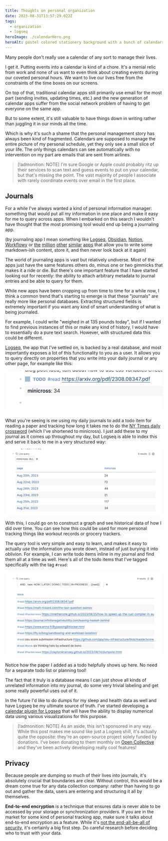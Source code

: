 ```yaml
---
title: Thoughts on personal organization
date: 2023-08-31T13:57:29.022Z
tags:
  - organization
  - logseq
heroImage: ./calendarHero.png
heroAlt: pastel colored stationery background with a bunch of calendars and personal organization tools in a crayon drawing style
---
```


Many people don't really use a calendar of any sort to manage their lives.

I get it. Putting events into a calendar is kind of a chore. It's a menial relic
from work and none of us want to even think about creating events during our
coveted personal hours. We want to live our lives free from the constraints of
the time boxes on our screens.

On top of that, traditional calendar apps still primarily use email for the most
part (sending invites, updating times, etc.) and the new generation of calendar
apps suffer from the social network problem of having to get everyone on the
same app.

But to some extent, it's still valuable to have things down in writing rather
than juggling it in our minds all the time.

Which is why it's such a shame that the personal management story has always
been kind of fragmented. Calendars are supposed to manage the entire picture of
my personal schedule, yet they only see a small slice of your life. The only
things calendars can see automatically with no intervention on my part are
emails that are sent from airlines.

> [!admonition: NOTE]
> I'm sure Google or Apple could probably ritz up their services to scan text
> and guess events to put on your calendar, but that's missing the point. The vast
> majority of people I associate with rarely coordinate events over email in the
> first place.

## Journals

For a while I've always wanted a kind of personal information manager: something
that would put all my information in one place and make it easy for me to query
across apps. When I embarked on this search I wouldn't have thought that the
most promising tool would end up being a journaling app.

(by journaling app I mean something like [Logseq], [Obsidian], [Notion],
[Workflowy] or [the][roam] [million][joplin] [other][craft]
[similar][stdnotes] [apps][bear] that allow you to write some markdown-ish
content, store it, and then never look back at it again)

[logseq]: https://logseq.com
[obsidian]: https://obsidian.md/
[notion]: https://www.notion.so/
[workflowy]: https://workflowy.com/
[roam]: https://roamresearch.com/
[joplin]: https://joplinapp.org/
[craft]: https://www.craft.do/
[stdnotes]: https://standardnotes.com/
[bear]: https://bear.app/

The world of journaling apps is vast but relatively undiverse. Most of the apps
just have the same features others do, minus one or two gimmicks that makes it a
ride or die. But there's one important feature that I have started looking out
for recently: the ability to attach arbitrary metadata to journal entries and be
able to query for them.

While new apps have been cropping up from time to time for a while now, I think
a common trend that's starting to emerge is that these "journals" are really
more like personal databases. Extracting structured fields is extremely
important if you want any kind of smart understanding of what is being
journaled.

For example, I could write "weighed in at 135 pounds today", but if I wanted to
find previous instances of this or make any kind of history, I would have to
essentially do a pure text search. However, with structured data this could be
different.

[Logseq], the app that I've settled on, is backed by a real database, and most
importantly exposes a lot of this functionality to you as a user. It allows you
to query directly on properties that you write into your daily journal or any
other page, for example like this:

![recording some property in logseq](./minicross.png)

What you're seeing is me using my daily journals to add a todo item for reading
a paper and tracking how long it takes me to do the [NY Times daily
crossword][minicross] (which I've shortened to minicross). I just add these to
my journal as it comes up throughout my day, but Logseq is able to index this
and serve it back to me in a very structured way:

[datascript]: https://github.com/tonsky/datascript
[minicross]: https://www.nytimes.com/crosswords/game/mini

![performing a query in logseq](./logseqQuery.png)

With this, I could go on to construct a graph and see historical data of how I
did over time. You can see how this could be used for more personal tracking
things like workout records or grocery trackers.

The query tool is very simple and easy to learn, and makes it easy to actually
_use_ the information you wrote down, instead of just burying it into oblivion.
For example, I can write todo items inline in my journal and find them all at a
time as well. Here's all of the todo items that I've tagged specifically with
the tag `#read`:

![reading list in logseq](./readingList.png)

Notice how the paper I added as a todo helpfully shows up here. No need for a
separate todo list or planning tool!

The fact that it truly is a database means I can just shove all kinds of
unrelated information into my journal, do some very trivial labeling and get
some really powerful uses out of it.

In the future I'd like to do dumps for my sleep and health data as well
and have Logseq be my ultimate source of truth. I've started developing a
[calendar plugin for Logseq][2] that will have the ability to display numerical
data using various visualizations for this purpose.

[2]: https://git.mzhang.io/michael/logseq-calendar

> [!admonition: NOTE]
> As an aside, this isn't sponsored in any way. While this post makes me sound
> like just a Logseq shill, it's actually quite the opposite: they're an
> open-source project solely funded by donations. I've been donating to them
> monthly on [Open Collective] and they've been actively developing really cool
> features!

[open collective]: https://opencollective.com/logseq

## Privacy

Because people are dumping so much of their lives into journals, it's absolutely
crucial that boundaries are clear. Without control, this would be a dream come
true for any data collection company: rather than having to go out and gather
the data, users are entering and structuring it all by themselves.

**End-to-end encryption** is a technique that ensures data is never able to be
accessed by your storage or synchronization providers. If you are in the market
for some kind of personal tracking app, make sure it talks about end-to-end
encryption as a feature. While it's [not the end-all-be-all of security][1],
it's certainly a big first step. Do careful research before deciding who to
trust with your data.

[1]: /posts/2021-10-31-e2e-encryption-useless-without-client-freedom
